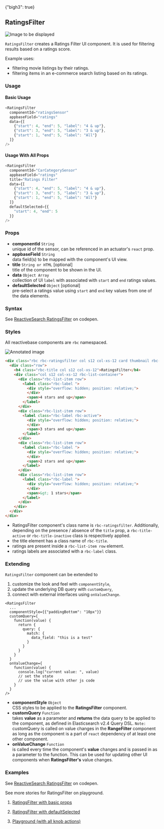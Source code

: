 {"bigh3": true}

## RatingsFilter

![Image to be displayed](https://i.imgur.com/KO1bJQw.png)

`RatingsFilter` creates a Ratings Filter UI component. It is used for filtering results based on a ratings score.


Example uses:
* filtering movie listings by their ratings.
* filtering items in an e-commerce search listing based on its ratings.

### Usage

#### Basic Usage

```js
<RatingsFilter
  componentId="ratingsSensor"
  appbaseField="ratings"
  data={[
    {"start": 4, "end": 5, "label": "4 & up"},
    {"start": 3, "end": 5, "label": "3 & up"},
    {"start": 1, "end": 5, "label": "All"}
  ]}
/>
```

#### Usage With All Props

```js
<RatingsFilter
  componentId="CarCategorySensor"
  appbaseField="ratings"
  title="Ratings Filter"
  data={[
    {"start": 4, "end": 5, "label": "4 & up"},
    {"start": 3, "end": 5, "label": "3 & up"},
    {"start": 1, "end": 5, "label": "All"}
  ]}
  defaultSelected={{
    "start": 4, "end": 5
  }}
/>
```

### Props

- **componentId** `String`  
    unique id of the sensor, can be referenced in an actuator's `react` prop.
- **appbaseField** `String`  
    data field(s) to be mapped with the component's UI view.
- **title** `String or HTML` [optional]  
    title of the component to be shown in the UI.
- **data** `Object Array`  
    collection of UI `label` with associated with `start` and `end` ratings values.
- **defaultSelected** `Object` [optional]  
    pre-select a ratings value using `start` and `end` key values from one of the data elements.

### Syntax

<p data-height="500" data-theme-id="light" data-slug-hash="zwZzqm" data-default-tab="js" data-user="sids-aquarius" data-embed-version="2" data-pen-title="ReactiveSearch RatingsFilter" class="codepen">See <a href="http://codepen.io/sids-aquarius/pen/zwZzqm/">ReactiveSearch RatingsFilter</a> on codepen.</p>
<script async src="https://production-assets.codepen.io/assets/embed/ei.js"></script>

### Styles

All reactivebase components are `rbc` namespaced.

![Annotated image](https://i.imgur.com/eBNY5rZ.png)

```html
<div class="rbc rbc-ratingsfilter col s12 col-xs-12 card thumbnail rbc-title-active">
  <div class="row">
    <h4 class="rbc-title col s12 col-xs-12">RatingsFilter</h4>
    <div class="col s12 col-xs-12 rbc-list-container">
      <div class="rbc-list-item row">
        <label class="rbc-label ">
          <div style="overflow: hidden; position: relative;">
          </div>
          <span>4 stars and up</span>
        </label>
      </div>
      <div class="rbc-list-item row">
        <label class="rbc-label rbc-active">
          <div style="overflow: hidden; position: relative;">
          </div>
          <span>3 stars and up</span>
        </label>
      </div>
      <div class="rbc-list-item row">
        <label class="rbc-label ">
          <div style="overflow: hidden; position: relative;">
          </div>
          <span>2 stars and up</span>
        </label>
      </div>
      <div class="rbc-list-item row">
        <label class="rbc-label ">
          <div style="overflow: hidden; position: relative;">
          </div>
          <span>&gt; 1 stars</span>
        </label>
      </div>
    </div>
  </div>
</div>
```

* RatingsFilter component's class name is `rbc-ratingsfilter`. Additionally, depending on the presence / absence of the `title` prop, a `rbc-title-active` or `rbc-title-inactive` class is respectively applied.
* the title element has a class name of `rbc-title`.
* ratings are present inside a `rbc-list-item row` element.
* ratings labels are associated with a `rbc-label` class.

### Extending

`RatingsFilter` component can be extended to
1. customize the look and feel with `componentStyle`,
2. update the underlying DB query with `customQuery`,
3. connect with external interfaces using `onValueChange`.

```
<RatingsFilter
  ...
  componentStyle={{"paddingBottom": "10px"}}
  customQuery={
    function(value) {
      return {
        query: {
          match: {
            data_field: "this is a test"
          }
        }
      }
    }
  }
  onValueChange={
    function(value) {
      console.log("current value: ", value)
      // set the state
      // use the value with other js code
    }
  }
/>
```

- **componentStyle** `Object`  
    CSS styles to be applied to the **RatingsFilter** component.
- **customQuery** `Function`  
    takes **value** as a parameter and **returns** the data query to be applied to the component, as defined in Elasticsearch v2.4 Query DSL.
    `Note:` customQuery is called on value changes in the **RangeFilter** component as long as the component is a part of `react` dependency of at least one other component.
- **onValueChange** `Function`  
    is called every time the component's **value** changes and is passed in as a parameter to the function. This can be used for updating other UI components when **RatingsFilter's** value changes.

### Examples

<p data-height="500" data-theme-id="light" data-slug-hash="zwZzqm" data-default-tab="result" data-user="sids-aquarius" data-embed-version="2" data-pen-title="ReactiveSearch RatingsFilter" class="codepen">See <a href="http://codepen.io/sids-aquarius/pen/zwZzqm/">ReactiveSearch RatingsFilter</a> on codepen.</p>
<script async src="https://production-assets.codepen.io/assets/embed/ei.js"></script>

See more stories for RatingsFilter on playground.

1. [RatingsFilter with basic props](../playground/?selectedKind=s%2FRatingsFilter&selectedStory=Basic&full=0&down=1&left=1&panelRight=0&downPanel=kadirahq%2Fstorybook-addon-knobs&filterBy=ReactiveSearch)

4. [RatingsFilter with defaultSelected](../playground/?knob-defaultSelected=%7B"start"%3A2%2C"end"%3A5%7D&selectedKind=s%2FRatingsFilter&selectedStory=With+defaultSelected&full=0&down=1&left=1&panelRight=0&downPanel=kadirahq%2Fstorybook-addon-knobs&filterBy=ReactiveSearch)

4. [Playground (with all knob actions)](../playground/?knob-defaultSelected=%7B"start"%3A2%2C"end"%3A5%7D&knob-title=RatingsFilter&knob-data=%5B%7B"start"%3A4%2C"end"%3A5%2C"label"%3A"4+stars+and+up"%7D%2C%7B"start"%3A3%2C"end"%3A5%2C"label"%3A"3+stars+and+up"%7D%2C%7B"start"%3A2%2C"end"%3A5%2C"label"%3A"2+stars+and+up"%7D%2C%7B"start"%3A1%2C"end"%3A5%2C"label"%3A">+1+stars"%7D%5D&selectedKind=s%2FRatingsFilter&selectedStory=Playground&full=0&down=1&left=1&panelRight=0&downPanel=kadirahq%2Fstorybook-addon-knobs&filterBy=ReactiveSearch)
